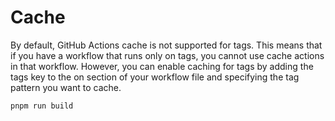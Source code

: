 # Cache

By default, GitHub Actions cache is not supported for tags. This means that if you have a workflow that runs only on tags, you cannot use cache actions in that workflow. However, you can enable caching for tags by adding the tags key to the on section of your workflow file and specifying the tag pattern you want to cache.

```bash
pnpm run build
```
